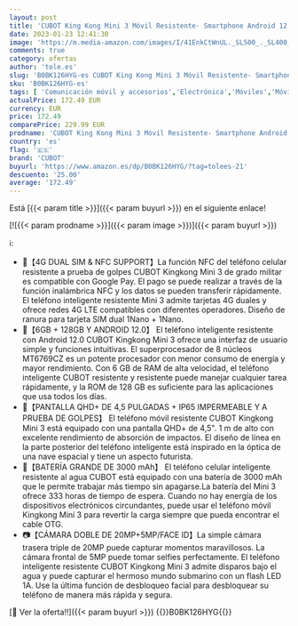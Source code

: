 ```yaml
---
layout: post
title: 'CUBOT King Kong Mini 3 Móvil Resistente- Smartphone Android 12 de 4.5" HD Display  6GB RAM+128GB ROM  Cámara de 20MP+5MP  Batería de 3000mAh  Negro'
date: 2023-01-23 12:41:30
image: 'https://m.media-amazon.com/images/I/41EnkCtWnUL._SL500_._SL400_.jpg'
comments: true
category: ofertas
author: 'tole.es'
slug: 'B0BK126HYG-es CUBOT King Kong Mini 3 Móvil Resistente- Smartphone...'
sku: 'B0BK126HYG-es'
tags: [ 'Comunicación móvil y accesorios','Electrónica','Móviles','Móviles y smartphones libres','android','cubot','🇪🇸', ]
actualPrice: 172.49 EUR
currency: EUR
price: 172.49
comparePrice: 229.99 EUR
prodname: 'CUBOT King Kong Mini 3 Móvil Resistente- Smartphone Android 12 de 4.5" HD Display  6GB RAM+128GB ROM  Cámara de 20MP+5MP  Batería de 3000mAh  Negro'
country: 'es'
flag: '🇪🇸'
brand: 'CUBOT'
buyurl: 'https://www.amazon.es/dp/B0BK126HYG/?tag=tolees-21'
descuento: '25.00'
average: '172.49'
---
```


Está [{{< param title >}}]({{< param buyurl >}}) en el siguiente enlace!

[![{{< param prodname >}}]({{< param image >}})]({{< param buyurl >}})

ℹ️:

- 🚀【4G DUAL SIM & NFC SUPPORT】La función NFC del teléfono celular resistente a prueba de golpes CUBOT Kingkong Mini 3 de grado militar es compatible con Google Pay. El pago se puede realizar a través de la función inalámbrica NFC y los datos se pueden transferir rápidamente. El teléfono inteligente resistente Mini 3 admite tarjetas 4G duales y ofrece redes 4G LTE compatibles con diferentes operadores. Diseño de ranura para tarjeta SIM dual 1Nano + 1Nano.
- 💾【6GB + 128GB Y ANDROID 12.0】 El teléfono inteligente resistente con Android 12.0 CUBOT Kingkong Mini 3 ofrece una interfaz de usuario simple y funciones intuitivas. El superprocesador de 8 núcleos MT6769CZ es un potente procesador con menor consumo de energía y mayor rendimiento. Con 6 GB de RAM de alta velocidad, el teléfono inteligente CUBOT resistente y resistente puede manejar cualquier tarea rápidamente, y la ROM de 128 GB es suficiente para las aplicaciones que usa todos los días.
- 📱【PANTALLA QHD+ DE 4,5 PULGADAS + IP65 IMPERMEABLE Y A PRUEBA DE GOLPES】 El teléfono móvil resistente CUBOT Kingkong Mini 3 está equipado con una pantalla QHD+ de 4,5". 1 m de alto con excelente rendimiento de absorción de impactos. El diseño de línea en la parte posterior del teléfono inteligente está inspirado en la óptica de una nave espacial y tiene un aspecto futurista.
- 🔋【BATERÍA GRANDE DE 3000 mAh】 El teléfono celular inteligente resistente al agua CUBOT está equipado con una batería de 3000 mAh que le permite trabajar más tiempo sin apagarse.La batería del Mini 3 ofrece 333 horas de tiempo de espera. Cuando no hay energía de los dispositivos electrónicos circundantes, puede usar el teléfono móvil Kingkong Mini 3 para revertir la carga siempre que pueda encontrar el cable OTG.
- 📷【CÁMARA DOBLE DE 20MP+5MP/FACE ID】La simple cámara trasera triple de 20MP puede capturar momentos maravillosos. La cámara frontal de 5MP puede tomar selfies perfectamente. El teléfono inteligente resistente CUBOT Kingkong Mini 3 admite disparos bajo el agua y puede capturar el hermoso mundo submarino con un flash LED 1A. Use la última función de desbloqueo facial para desbloquear su teléfono de manera más rápida y segura.

[🛒 Ver la oferta!!]({{< param buyurl >}})
{{<world>}}B0BK126HYG{{</world>}}
